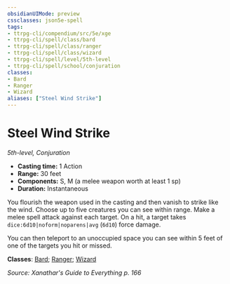 ```yaml
---
obsidianUIMode: preview
cssclasses: json5e-spell
tags:
- ttrpg-cli/compendium/src/5e/xge
- ttrpg-cli/spell/class/bard
- ttrpg-cli/spell/class/ranger
- ttrpg-cli/spell/class/wizard
- ttrpg-cli/spell/level/5th-level
- ttrpg-cli/spell/school/conjuration
classes:
- Bard
- Ranger
- Wizard
aliases: ["Steel Wind Strike"]
---
```

# Steel Wind Strike
*5th-level, Conjuration*  


- **Casting time:** 1 Action
- **Range:** 30 feet
- **Components:** S, M (a melee weapon worth at least 1 sp)
- **Duration:** Instantaneous

You flourish the weapon used in the casting and then vanish to strike like the wind. Choose up to five creatures you can see within range. Make a melee spell attack against each target. On a hit, a target takes `dice:6d10|noform|noparens|avg` (`6d10`) force damage.

You can then teleport to an unoccupied space you can see within 5 feet of one of the targets you hit or missed.

**Classes**: [Bard](3-Mechanics/CLI/lists/list-spells-classes-bard.md); [Ranger](3-Mechanics/CLI/lists/list-spells-classes-ranger.md); [Wizard](3-Mechanics/CLI/lists/list-spells-classes-wizard.md)

*Source: Xanathar's Guide to Everything p. 166*